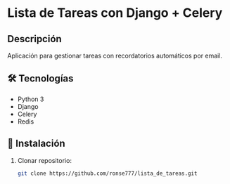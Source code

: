 # Lista de Tareas con Django + Celery

## Descripción
Aplicación para gestionar tareas con recordatorios automáticos por email.

## 🛠 Tecnologías
- Python 3
- Django
- Celery
- Redis

## 🚀 Instalación
1. Clonar repositorio:
   ```bash
   git clone https://github.com/ronse777/lista_de_tareas.git